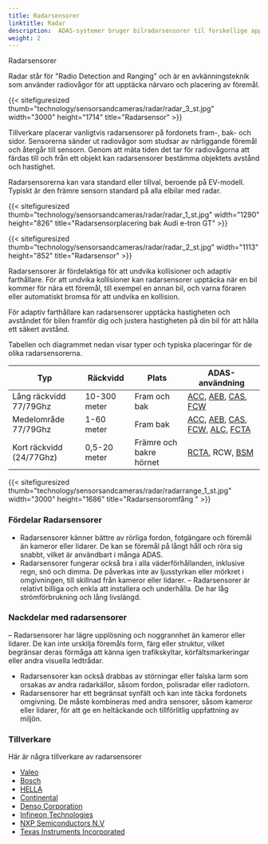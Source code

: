 ```yaml
---
title: Radarsensorer
linktitle: Radar
description:  ADAS-systemer bruger bilradarsensorer til forskellige applikationer, herunder kollisionsundgåelse, adaptiv fartpilot og detektering af blinde vinkler.
weight: 2
---
```

<!-- markdownlint-disable MD033 -->Radarsensorer
Radar står för "Radio Detection and Ranging" och är en avkänningsteknik som använder radiovågor för att upptäcka närvaro och placering av föremål.

{{< sitefiguresized thumb="technology/sensorsandcameras/radar/radar_3_st.jpg" width="3000" height="1714" title="Radarsensor" >}}

Tillverkare placerar vanligtvis radarsensorer på fordonets fram-, bak- och sidor. Sensorerna sänder ut radiovågor som studsar av närliggande föremål och återgår till sensorn. Genom att mäta tiden det tar för radiovågorna att färdas till och från ett objekt kan radarsensorer bestämma objektets avstånd och hastighet.

Radarsensorerna kan vara standard eller tillval, beroende på EV-modell. Typiskt är den främre sensorn standard på alla elbilar med radar.

{{< sitefiguresized thumb="technology/sensorsandcameras/radar/radar_1_st.jpg" width="1290" height="826" title="Radarsensorplacering bak Audi e-tron GT" >}}

{{< sitefiguresized thumb="technology/sensorsandcameras/radar/radar_2_st.jpg" width="1113" height="852" title="Radarsensor" >}}

Radarsensorer är fördelaktiga för att undvika kollisioner och adaptiv farthållare.
För att undvika kollisioner kan radarsensorer upptäcka när en bil kommer för nära ett föremål, till exempel en annan bil, och varna föraren eller automatiskt bromsa för att undvika en kollision.

För adaptiv farthållare kan radarsensorer upptäcka hastigheten och avståndet för bilen framför dig och justera hastigheten på din bil för att hålla ett säkert avstånd.

Tabellen och diagrammet nedan visar typer och typiska placeringar för de olika radarsensorerna.

<table class="table table-striped border">
<huvud>
     <tr>
         <th>
             Typ
         </th>
         <th>
             Räckvidd
         </th>
         <th>
             Plats
         </th>
         <th>
             ADAS-användning
         </th>
     </tr>
</thead>
<tbody>
<tr>
     <td>
         Lång räckvidd 77/79Ghz
     </td>
     <td>
         10-300 meter
     </td>
     <td>
         Fram och bak
     </td>
     <td>
         <a href="../../driverassistance/adaptivecruisecontrol/">ACC</a>,
         <a href="../../driverassistance/automaticemergencybraking/">AEB</a>,
         <a href="../../driverassistance/collisionavoidancesystems/">CAS</a>,
         <a href="../../driverassistance/forwardcollisionwarning/">FCW</a>
     </td>
</tr>
<tr>
     <td>
         Medelområde 77/79Ghz
     </td>
     <td>
         1-60 meter
     </td>
     <td>
         Fram bak
     </td>
     <td>
         <a href="../../driverassistance/adaptivecruisecontrol/">ACC</a>,
         <a href="../../driverassistance/automaticemergencybraking/">AEB</a>,
         <a href="../../driverassistance/collisionavoidancesystems/">CAS</a>,
         <a href="../../driverassistance/forwardcollisionwarning/">FCW</a>,
         <a href="../../driverassistance/automatedlanechange/">ALC</a>,
         <a href="../../driverassistance/frontcrosstrafficassist/">FCTA</a>
     </td>
</tr>
<tr>
     <td>
         Kort räckvidd (24/77Ghz)
     </td>
     <td>
         0,5-20 meter
     </td>
     <td>
         Främre och bakre hörnet
     </td>
     <td>
          <a href="../../driverassistance/rearcrosstrafficalert/">RCTA</a>,
             RCW,
                 <a href="../../driverassistance/blindspotmonitoring/">BSM</a>
     </td>
</tr>

</tbody>

</table>

{{< sitefiguresized thumb="technology/sensorsandcameras/radar/radarrange_1_st.jpg" width="3000" height="1686" title="Radarsensoromfång " >}}


### Fördelar Radarsensorer

- Radarsensorer känner bättre av rörliga fordon, fotgängare och föremål än kameror eller lidarer. De kan se föremål på långt håll och röra sig snabbt, vilket är användbart i många ADAS.
- Radarsensorer fungerar också bra i alla väderförhållanden, inklusive regn, snö och dimma. De påverkas inte av ljusstyrkan eller mörkret i omgivningen, till skillnad från kameror eller lidarer.
– Radarsensorer är relativt billiga och enkla att installera och underhålla. De har låg strömförbrukning och lång livslängd.

### Nackdelar med radarsensorer

– Radarsensorer har lägre upplösning och noggrannhet än kameror eller lidarer. De kan inte urskilja föremåls form, färg eller struktur, vilket begränsar deras förmåga att känna igen trafikskyltar, körfältsmarkeringar eller andra visuella ledtrådar.
- Radarsensorer kan också drabbas av störningar eller falska larm som orsakas av andra radarkällor, såsom fordon, polisradar eller radiotorn.
- Radarsensorer har ett begränsat synfält och kan inte täcka fordonets omgivning. De måste kombineras med andra sensorer, såsom kameror eller lidarer, för att ge en heltäckande och tillförlitlig uppfattning av miljön.

### Tillverkare

Här är några tillverkare av radarsensorer

- [Valeo](https://www.valeo.com/en/)
- [Bosch](https://www.bosch-mobility.com/en/solutions/sensors/front-radar-sensor/)
- [HELLA](https://www.hella.com/partnerworld/us/Product-range/ADAS-Transforming-the-automotive-industry-47101/)
- [Continental](https://www.continental-automotive.com/en/components/radars.html)
- [Denso Corporation](https://www.denso.com/global/en/driven-base/feature/mobility/)
- [Infineon Technologies](https://www.infineon.com/cms/en/product/sensor/radar-sensors/)
- [NXP Semiconductors N.V](https://www.nxp.com/applications/automotive/adas-and-safe-driving/automotive-radar-systems:RADAR-SYSTEMS)
- [Texas Instruments Incorporated](https://www.ti.com/sensors/mmwave-radar/overview.html)
